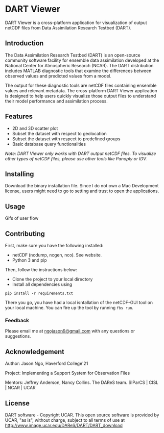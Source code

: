 # DART Viewer

DART Viewer is a cross-platform application for visualization of output netCDF files from Data Assimilation Research Testbed (DART).

## Introduction
The Data Assimilation Research Testbed (DART) is an open-source community software facility for ensemble data assimilation developed at the National Center for Atmospheric Research (NCAR). The DART distribution includes MATLAB diagnostic tools that examine the differences between observed values and predicted values from a model.

The output for these diagnostic tools are netCDF files containing ensemble values and relevant metadata. The cross-platform DART Viewer application is designed to help users quickly visualize those output files to understand their model performance and assimilation process.

## Features

- 2D and 3D scatter plot
- Subset the dataset with respect to geolocation
- Subset the dataset with respect to predefined groups
- Basic database query functionalities

*Note: DART Viewer only works with DART output netCDF files. To visualize other types of netCDF files, please use other tools like Panoply or IDV.*

## Installing
Download the binary installation file.
Since I do not own a Mac Development license, users might need to go to setting and trust to open the applications.

## Usage
Gifs of user flow

## Contributing

First, make sure you have the following installed:
- netCDF (ncdump, ncgen, nco). See website.
- Python 3 and pip

Then, follow the instructions below:
- Clone the project to your local directory
- Install all dependencies using
```
pip install -r requirements.txt
```
There you go, you have had a local isntallation of the netCDF-GUI tool on your local machine.
You can fire up the tool by running `fbs run`.

### Feedback
Please email me at ngojason9@gmail.com with any questions or suggestions.

## Acknowledgement
Author: Jason Ngo, Haverford College'21

Project: Implementing a Support System for Observation Files

Mentors: Jeffrey Anderson, Nancy Collins.
The DAReS team.
SIParCS | CISL | NCAR | UCAR

## License
DART software - Copyright UCAR. This open source software is provided by UCAR, "as is", without charge, subject to all terms of use at http://www.image.ucar.edu/DAReS/DART/DART_download